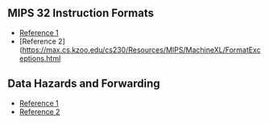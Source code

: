 ## MIPS 32 Instruction Formats 

- [Reference 1](https://max.cs.kzoo.edu/cs230/Resources/MIPS/MachineXL/InstructionFormats.html)
- [Reference 2](https://max.cs.kzoo.edu/cs230/Resources/MIPS/MachineXL/FormatExceptions.html

## Data Hazards and Forwarding

- [Reference 1](http://web-ext.u-aizu.ac.jp/~yliu/teaching/comparch/lecture12.html)
- [Reference 2](https://www.cs.umd.edu/~meesh/411/CA-online/chapter/handling-data-hazards/index.html)
